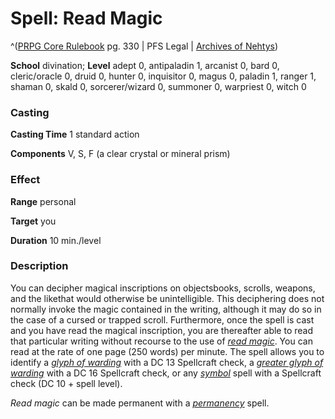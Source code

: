 # Spell: Read Magic

^([PRPG Core Rulebook][ss-read-magic] pg. 330 | PFS Legal | [Archives of Nehtys][sn-read-magic])

**School** divination; **Level** adept 0, antipaladin 1, arcanist 0, bard 0, cleric/oracle 0, druid 0, hunter 0, inquisitor 0, magus 0, paladin 1, ranger 1, shaman 0, skald 0, sorcerer/wizard 0, summoner 0, warpriest 0, witch 0

### Casting

**Casting Time** 1 standard action  

**Components** V, S, F (a clear crystal or mineral prism)

### Effect

**Range** personal  

**Target** you  

**Duration** 10 min./level

### Description

You can decipher magical inscriptions on objectsbooks, scrolls, weapons, and the likethat would otherwise be unintelligible. This deciphering does not normally invoke the magic contained in the writing, although it may do so in the case of a cursed or trapped scroll. Furthermore, once the spell is cast and you have read the magical inscription, you are thereafter able to read that particular writing without recourse to the use of _[read magic]_. You can read at the rate of one page (250 words) per minute. The spell allows you to identify a _[glyph of warding]_ with a DC 13 Spellcraft check, a _[greater glyph of warding]_ with a DC 16 Spellcraft check, or any _[symbol]_ spell with a Spellcraft check (DC 10 + spell level).  

_Read magic_ can be made permanent with a _[permanency]_ spell.

[ss-read-magic]: http://paizo.com/pathfinderRPG/v57
[sn-read-magic]: http://www.archivesofnethys.com/SpellDisplay.aspx?ItemName=Read%20Magic
[symbol]: http://www.archivesofnethys.com/SpellDisplay.aspx?ItemName=symbol
[read magic]: http://www.archivesofnethys.com/SpellDisplay.aspx?ItemName=read%20magic
[permanency]: http://www.archivesofnethys.com/SpellDisplay.aspx?ItemName=permanency
[glyph of warding]: http://www.archivesofnethys.com/SpellDisplay.aspx?ItemName=glyph%20of%20warding
[greater glyph of warding]: http://www.archivesofnethys.com/SpellDisplay.aspx?ItemName=greater%20glyph%20of%20warding